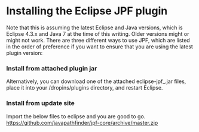 # Installing the Eclipse JPF plugin #

Note that this is assuming the latest Eclipse and Java versions, which is Eclipse 4.3.x and Java 7 at the time of this writing. Older versions might or might not work.
There are three different ways to use JPF, which are listed in the order of preference if you want to ensure that you are using the latest plugin version:

### Install from attached plugin jar ###
Alternatively, you can download one of the attached eclipse-jpf_<version>.jar files, place it into your <eclipse>/dropins/plugins directory, and restart Eclipse.

### Install from update site ###
Import the below files to eclipse and you are good to go.
     https://github.com/javapathfinder/jpf-core/archive/master.zip
